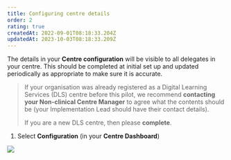 ```yaml
---
title: Configuring centre details
order: 2
rating: true
createdAt: 2022-09-01T08:18:33.204Z
updatedAt: 2023-10-03T08:18:33.209Z
---
```

The details in your **Centre configuration** will be visible to all delegates in your centre. This should be completed at initial set up and updated periodically as appropriate to make sure it is accurate.

> If your organisation was already registered as a Digital Learning Services (DLS) centre before this pilot, we recommend **contacting your Non-clinical Centre Manager** to agree what the contents should be (your Implementation Lead should have their contact details).
>
> If you are a new DLS centre, then please **complete**.

1. Select **Configuration** (in your **Centre Dashboard**)

![](/img/cm-ca_centre-dashboard_configuration.png)